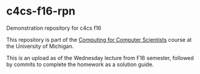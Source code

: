 # c4cs-f16-rpn
Demonstration repository for c4cs f16

This repository is part of the [Computing for Computer Scientists](https://c4cs.github.io)
course at the University of Michigan.

This is an upload as of the Wednesday lecture from F16 semester, followed by
commits to complete the homework as a solution guide.
